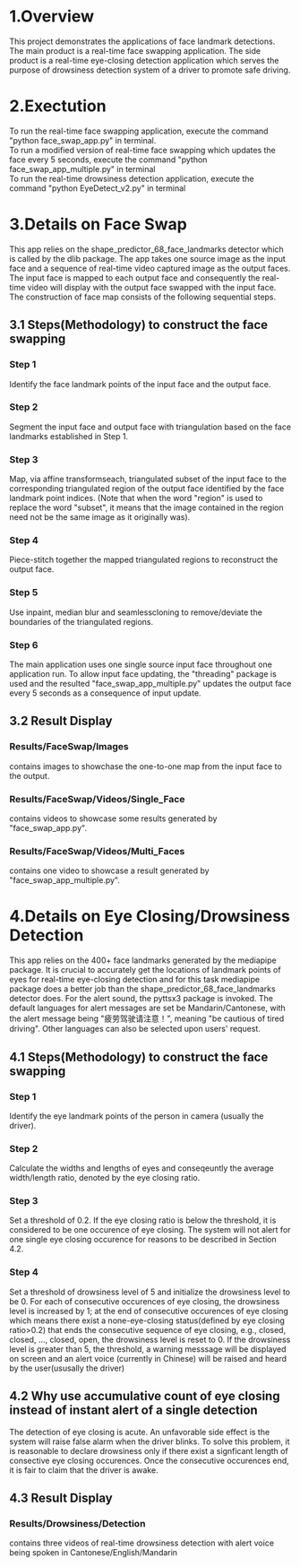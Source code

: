 # 1.Overview
This project demonstrates the applications of face landmark detections. 
The main product is a real-time face swapping application. 
The side product is a real-time eye-closing detection application which serves the purpose of drowsiness detection system of a driver to promote safe driving. </br>

# 2.Exectution
To run the real-time face swapping application, execute the command "python face_swap_app.py" in terminal. </br>
To run a modified version of real-time face swapping which updates the face every 5 seconds, execute the command "python face_swap_app_multiple.py" in terminal </br>
To run the real-time drowsiness detection application, execute the command "python EyeDetect_v2.py" in terminal </br>

# 3.Details on Face Swap
This app relies on the shape_predictor_68_face_landmarks detector which is called by the dlib package. The app takes one source image as the input face and a sequence of real-time video captured image as the output faces. The input face is mapped to each output face and consequently the real-time video will display with the output face swapped with the input face. The construction of face map consists of the following sequential steps. <br>
## 3.1 Steps(Methodology) to construct the face swapping 
### Step 1
Identify the face landmark points of the input face and the output face. 
### Step 2
Segment the input face and output face with triangulation based on the face landmarks established in Step 1.
### Step 3
Map, via affine transformseach, triangulated subset of the input face to the corresponding triangulated region of the output face identified by the face landmark point indices. (Note that when the word "region" is used to replace the word "subset", it means that the image contained in the region need not be the same image as it originally was). 
### Step 4
Piece-stitch together the mapped triangulated regions to reconstruct the output face.
### Step 5
Use inpaint, median blur and seamlesscloning to remove/deviate the boundaries of the triangulated regions.
### Step 6
The main application uses one single source input face throughout one application run. To allow input face updating, the "threading" package is used and the resulted "face_swap_app_multiple.py" updates the output face every 5 seconds as a consequence of input update. 

## 3.2 Result Display
### Results/FaceSwap/Images 
contains images to showchase the one-to-one map from the input face to the output.
### Results/FaceSwap/Videos/Single_Face 
contains videos to showcase some results generated by "face_swap_app.py".
### Results/FaceSwap/Videos/Multi_Faces 
contains one video to showcase a result generated by "face_swap_app_multiple.py".

# 4.Details on Eye Closing/Drowsiness Detection 
This app relies on the 400+ face landmarks generated by the mediapipe package. It is crucial to accurately get the locations of landmark points of eyes for real-time eye-closing detection and for this task mediapipe package does a better job than the shape_predictor_68_face_landmarks detector does. For the alert sound, the pyttsx3 package is invoked. The default languages for alert messages are set be Mandarin/Cantonese, with the alert message being "疲劳驾驶请注意！", meaning "be cautious of tired driving". Other languages can also be selected upon users' request.</br>

## 4.1 Steps(Methodology) to construct the face swapping 
### Step 1
Identify the eye landmark points of the person in camera (usually the driver).
### Step 2
Calculate the widths and lengths of eyes and conseqeuntly the average width/length ratio, denoted by the eye closing ratio.
### Step 3
Set a threshold of 0.2. If the eye closing ratio is below the threshold, it is considered to be one occurence of eye closing. The system will not alert for one single eye closing occurence for reasons to be described in Section 4.2.
### Step 4 
Set a threshold of drowsiness level of 5 and initialize the drowsiness level to be 0. For each of consecutive occurences of eye closing, the drowsiness level is increased by 1; at the end of consecutive occurences of eye closing which means there exist a none-eye-closing status(defined by eye closing ratio>0.2) that ends the consecutive sequence of eye closing, e.g., closed, closed, ..., closed, open, the drowsiness level is reset to 0. If the drowsiness level is greater than 5, the threshold, a warning messsage will be displayed on screen and an alert voice (currently in Chinese) will be raised and heard by the user(ususally the driver)

## 4.2 Why use accumulative count of eye closing instead of instant alert of a single detection
The detection of eye closing is acute. An unfavorable side effect is the system will raise false alarm when the driver blinks.
To solve this problem, it is reasonable to declare drowsiness only if there exist a signficant length of consective eye closing occurences. Once the consecutive occurences end, it is fair to claim that the driver is awake.

## 4.3 Result Display
### Results/Drowsiness/Detection 
contains three videos of real-time drowsiness detection with alert voice being spoken in Cantonese/English/Mandarin














